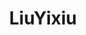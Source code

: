 ---
title: "LiuYixiu"

feature_projects:
  
  - path: "/pages/bio"
    title: "Biography"
   
    
---